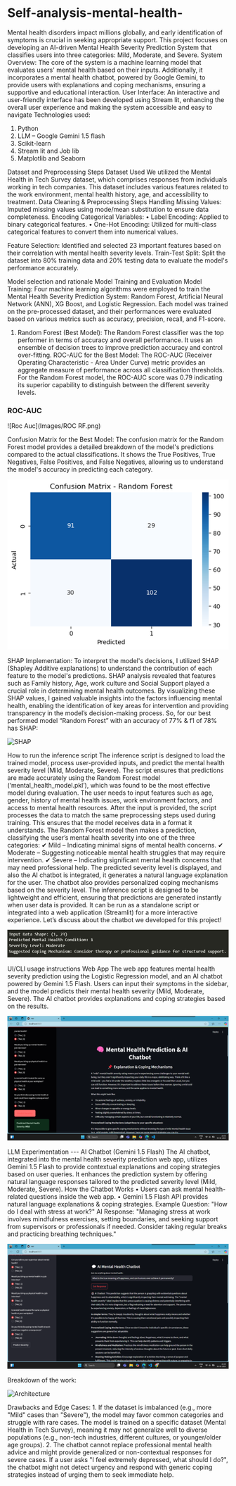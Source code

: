 # Self-analysis-mental-health-

Mental health disorders impact millions globally, and early identification of symptoms is crucial in seeking appropriate support. This project focuses on developing an AI-driven Mental Health Severity Prediction System that classifies users into three categories: Mild, Moderate, and Severe.
System Overview: The core of the system is a machine learning model that evaluates users' mental health based on their inputs. Additionally, it incorporates a mental health chatbot, powered by Google Gemini, to provide users with explanations and coping mechanisms, ensuring a supportive and educational interaction.
User Interface: An interactive and user-friendly interface has been developed using Stream lit, enhancing the overall user experience and making the system accessible and easy to navigate
Technologies used:
1.	Python
2.	LLM – Google Gemini 1.5 flash
3.	Scikit-learn
4.	Stream lit and Job lib
5.	Matplotlib and Seaborn


Dataset and Preprocessing Steps
Dataset Used
We utilized the Mental Health in Tech Survey dataset, which comprises responses from individuals working in tech companies. This dataset includes various features related to the work environment, mental health history, age, and accessibility to treatment.
Data Cleaning & Preprocessing Steps
Handling Missing Values: Imputed missing values using mode/mean substitution to ensure data completeness.
Encoding Categorical Variables:
• Label Encoding: Applied to binary categorical features.
• One-Hot Encoding: Utilized for multi-class categorical features to convert them into numerical values.

Feature Selection: Identified and selected 23 important features based on their correlation with mental health severity levels.
Train-Test Split: Split the dataset into 80% training data and 20% testing data to evaluate the model's performance accurately.

Model selection and rationale
Model Training and Evaluation
Model Training: Four machine learning algorithms were employed to train the Mental Health Severity Prediction System: Random Forest, Artificial Neural Network (ANN), XG Boost, and Logistic Regression. Each model was trained on the pre-processed dataset, and their performances were evaluated based on various metrics such as accuracy, precision, recall, and F1-score.
1. Random Forest (Best Model): The Random Forest classifier was the top performer in terms of accuracy and overall performance. It uses an ensemble of decision trees to improve prediction accuracy and control over-fitting.
ROC-AUC for the Best Model: The ROC-AUC (Receiver Operating Characteristic - Area Under Curve) metric provides an aggregate measure of performance across all classification thresholds. For the Random Forest model, the ROC-AUC score was 0.79 indicating its superior capability to distinguish between the different severity levels.

### ROC-AUC
![Roc Auc](Images/ROC RF.png)  

Confusion Matrix for the Best Model: The confusion matrix for the Random Forest model provides a detailed breakdown of the model's predictions compared to the actual classifications. It shows the True Positives, True Negatives, False Positives, and False Negatives, allowing us to understand the model's accuracy in predicting each category.

![Confusion matrix](Images/output.png)

SHAP Implementation:
To interpret the model's decisions, I utilized SHAP (Shapley Additive explanations) to understand the contribution of each feature to the model's predictions. SHAP analysis revealed that features such as Family history, Age, work culture and Social Support played a crucial role in determining mental health outcomes. By visualizing these SHAP values, I gained valuable insights into the factors influencing mental health, enabling the identification of key areas for intervention and providing transparency in the model’s decision-making process.
So, for our best performed model “Random Forest” with an accuracy of 77% & f1 of 78% has SHAP:

![SHAP](Images/SHAP-RF.png)

How to run the inference script
The inference script is designed to load the trained model, process user-provided inputs, and predict the mental health severity level (Mild, Moderate, Severe). The script ensures that predictions are made accurately using the Random Forest model (‘mental_health_model.pkl’), which was found to be the most effective model during evaluation. The user needs to input features such as age, gender, history of mental health issues, work environment factors, and access to mental health resources.
After the input is provided, the script processes the data to match the same preprocessing steps used during training. This ensures that the model receives data in a format it understands. The Random Forest model then makes a prediction, classifying the user’s mental health severity into one of the three categories:
✔ Mild – Indicating minimal signs of mental health concerns. ✔ Moderate – Suggesting noticeable mental health struggles that may require intervention. ✔ Severe – Indicating significant mental health concerns that may need professional help.
The predicted severity level is displayed, and also the AI chatbot is integrated, it generates a natural language explanation for the user. The chatbot also provides personalized coping mechanisms based on the severity level. The inference script is designed to be lightweight and efficient, ensuring that predictions are generated instantly when user data is provided. It can be run as a standalone script or integrated into a web application (Streamlit) for a more interactive experience.
Let’s discuss about the chatbot we developed for this project!

![IR](Images/Inferencescript.png)

UI/CLI usage instructions
Web App
The web app features mental health severity prediction using the Logistic Regression model, and an AI chatbot powered by Gemini 1.5 Flash. Users can input their symptoms in the sidebar, and the model predicts their mental health severity (Mild, Moderate, Severe). The AI chatbot provides explanations and coping strategies based on the results.

![Web app](Images/Frontend(1).png)

LLM Experimentation --- AI Chatbot (Gemini 1.5 Flash)
The AI chatbot, integrated into the mental health severity prediction web app, utilizes Gemini 1.5 Flash to provide contextual explanations and coping strategies based on user queries. It enhances the prediction system by offering natural language responses tailored to the predicted severity level (Mild, Moderate, Severe).
How the Chatbot Works
• Users can ask mental health-related questions inside the web app.
• Gemini 1.5 Flash API provides natural language explanations & coping strategies.
Example Question:
"How do I deal with stress at work?"
AI Response: "Managing stress at work involves mindfulness exercises, setting boundaries, and seeking support from supervisors or professionals if needed. Consider taking regular breaks and practicing breathing techniques."

![Chatbot](Images/Chatbotresponse.png)

Breakdown of the work:


![Architecture](Images/Project(Arogoai.drawio).png)


Drawbacks and Edge Cases:
1.
If the dataset is imbalanced (e.g., more "Mild" cases than "Severe"), the model may favor common categories and struggle with rare cases. The model is trained on a specific dataset (Mental Health in Tech Survey), meaning it may not generalize well to diverse populations (e.g., non-tech industries, different cultures, or younger/older age groups).
2.
The chatbot cannot replace professional mental health advice and might provide generalized or non-contextual responses for severe cases. If a user asks "I feel extremely depressed, what should I do?", the chatbot might not detect urgency and respond with generic coping strategies instead of urging them to seek immediate help.







